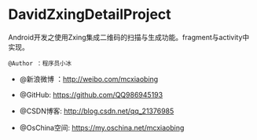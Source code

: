 # DavidZxingDetailProject

Android开发之使用Zxing集成二维码的扫描与生成功能。fragment与activity中实现。

    @Author ：程序员小冰
    
 * @新浪微博 ：http://weibo.com/mcxiaobing
 
 * @GitHub: https://github.com/QQ986945193
 
 * @CSDN博客: http://blog.csdn.net/qq_21376985
 
 * @OsChina空间: https://my.oschina.net/mcxiaobing
 
